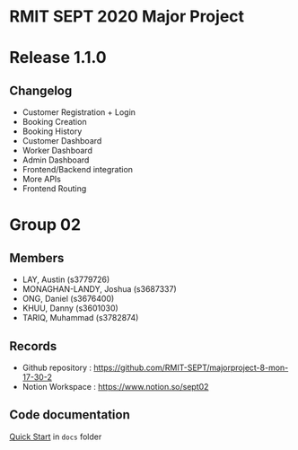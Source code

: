 # RMIT SEPT 2020 Major Project

# Release 1.1.0
## Changelog
+ Customer Registration + Login
+ Booking Creation
+ Booking History
+ Customer Dashboard
+ Worker Dashboard
+ Admin Dashboard
+ Frontend/Backend integration
+ More APIs
+ Frontend Routing


# Group 02

## Members
* LAY, Austin (s3779726)
* MONAGHAN-LANDY, Joshua (s3687337)
* ONG, Daniel (s3676400)
* KHUU, Danny (s3601030)
* TARIQ, Muhammad (s3782874)

## Records

* Github repository : https://github.com/RMIT-SEPT/majorproject-8-mon-17-30-2
* Notion Workspace : https://www.notion.so/sept02


## Code documentation

[Quick Start](/docs/README.md) in `docs` folder
